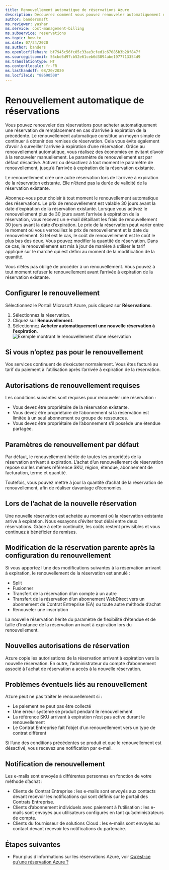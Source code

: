```yaml
---
title: Renouvellement automatique de réservations Azure
description: Découvrez comment vous pouvez renouveler automatiquement des réservations Azure pour continuer à obtenir des remises de réservation.
author: bandersmsft
ms.reviewer: yashar
ms.service: cost-management-billing
ms.subservice: reservations
ms.topic: how-to
ms.date: 07/24/2020
ms.author: banders
ms.openlocfilehash: bf7945c56fc05c33ae3cfed1c67085b3b28f847f
ms.sourcegitcommit: 56cbd6d97cb52e61ceb6d3894abe1977713354d9
ms.translationtype: HT
ms.contentlocale: fr-FR
ms.lasthandoff: 08/20/2020
ms.locfileid: "88690508"
---
```

# <a name="automatically-renew-reservations"></a>Renouvellement automatique de réservations

Vous pouvez renouveler des réservations pour acheter automatiquement une réservation de remplacement en cas d’arrivée à expiration de la précédente. Le renouvellement automatique constitue un moyen simple de continuer à obtenir des remises de réservation. Cela vous évite également d’avoir à surveiller l’arrivée à expiration d’une réservation. Grâce au renouvellement automatique, vous réalisez des économies en évitant d’avoir à la renouveler manuellement. Le paramètre de renouvellement est par défaut désactivé. Activez ou désactivez à tout moment le paramètre de renouvellement, jusqu’à l’arrivée à expiration de la réservation existante.

Le renouvellement crée une autre réservation lors de l’arrivée à expiration de la réservation existante. Elle n’étend pas la durée de validité de la réservation existante.

Abonnez-vous pour choisir à tout moment le renouvellement automatique des réservations. Le prix de renouvellement est valable 30 jours avant la date d’expiration de la réservation existante. Lorsque vous activez le renouvellement plus de 30 jours avant l’arrivée à expiration de la réservation, vous recevez un e-mail détaillant les frais de renouvellement 30 jours avant la date d’expiration. Le prix de la réservation peut varier entre le moment où vous verrouillez le prix de renouvellement et la date du renouvellement. Si tel est le cas, le coût de renouvellement est le coût le plus bas des deux. Vous pouvez modifier la quantité de réservation. Dans ce cas, le renouvellement est mis à jour de manière à utiliser le tarif appliqué sur le marché qui est défini au moment de la modification de la quantité.

Vous n’êtes pas obligé de procéder à un renouvellement. Vous pouvez à tout moment refuser le renouvellement avant l’arrivée à expiration de la réservation existante.

## <a name="set-up-renewal"></a>Configurer le renouvellement

Sélectionnez le Portail Microsoft Azure, puis cliquez sur **Réservations**.

1. Sélectionnez la réservation.
2. Cliquez sur **Renouvellement**.
3. Sélectionnez **Acheter automatiquement une nouvelle réservation à l’expiration**.  
  ![Exemple montrant le renouvellement d’une réservation](./media/reservation-renew/reservation-renewal.png)

## <a name="if-you-dont-renew"></a>Si vous n’optez pas pour le renouvellement

Vos services continuent de s’exécuter normalement. Vous êtes facturé au tarif du paiement à l’utilisation après l’arrivée à expiration de la réservation.

## <a name="required-renewal-permissions"></a>Autorisations de renouvellement requises

Les conditions suivantes sont requises pour renouveler une réservation :

- Vous devez être propriétaire de la réservation existante.
- Vous devez être propriétaire de l’abonnement si la réservation est limitée à un seul abonnement ou groupe de ressources.
- Vous devez être propriétaire de l’abonnement s’il possède une étendue partagée.

## <a name="default-renewal-settings"></a>Paramètres de renouvellement par défaut

Par défaut, le renouvellement hérite de toutes les propriétés de la réservation arrivant à expiration. L’achat d’un renouvellement de réservation repose sur les mêmes référence SKU, région, étendue, abonnement de facturation, terme et quantité.

Toutefois, vous pouvez mettre à jour la quantité d’achat de la réservation de renouvellement, afin de réaliser davantage d’économies.

## <a name="when-the-new-reservation-is-purchased"></a>Lors de l’achat de la nouvelle réservation

Une nouvelle réservation est achetée au moment où la réservation existante arrive à expiration. Nous essayons d’éviter tout délai entre deux réservations. Grâce à cette continuité, les coûts restent prévisibles et vous continuez à bénéficier de remises.

## <a name="changing-parent-reservation-after-setting-renewal"></a>Modification de la réservation parente après la configuration du renouvellement

Si vous apportez l’une des modifications suivantes à la réservation arrivant à expiration, le renouvellement de la réservation est annulé :

- Split
- Fusionner
- Transfert de la réservation d’un compte à un autre
- Transfert de la réservation d’un abonnement WebDirect vers un abonnement de Contrat Entreprise (EA) ou toute autre méthode d’achat
- Renouveler une inscription

La nouvelle réservation hérite du paramètre de flexibilité d’étendue et de taille d’instance de la réservation arrivant à expiration lors du renouvellement.

## <a name="new-reservation-permissions"></a>Nouvelles autorisations de réservation

Azure copie les autorisations de la réservation arrivant à expiration vers la nouvelle réservation. En outre, l’administrateur du compte d’abonnement associé à l’achat de réservation a accès à la nouvelle réservation.

## <a name="potential-renewal-problems"></a>Problèmes éventuels liés au renouvellement

Azure peut ne pas traiter le renouvellement si :

- Le paiement ne peut pas être collecté
- Une erreur système se produit pendant le renouvellement
- La référence SKU arrivant à expiration n’est pas active durant le renouvellement
- Le Contrat Entreprise fait l’objet d’un renouvellement vers un type de contrat différent

Si l’une des conditions précédentes se produit et que le renouvellement est désactivé, vous recevez une notification par e-mail.

## <a name="renewal-notification"></a>Notification de renouvellement

Les e-mails sont envoyés à différentes personnes en fonction de votre méthode d’achat :

- Clients de Contrat Entreprise : les e-mails sont envoyés aux contacts devant recevoir les notifications qui sont définis sur le portail des Contrats Entreprise.
- Clients d’abonnement individuels avec paiement à l’utilisation : les e-mails sont envoyés aux utilisateurs configurés en tant qu’administrateurs de compte.
- Clients du fournisseur de solutions Cloud : les e-mails sont envoyés au contact devant recevoir les notifications du partenaire.

## <a name="next-steps"></a>Étapes suivantes
- Pour plus d’informations sur les réservations Azure, voir [Qu’est-ce qu’une réservation Azure ?](save-compute-costs-reservations.md)
